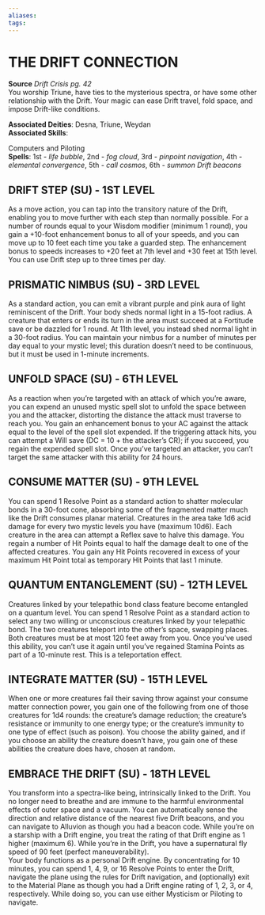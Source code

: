 ```yaml
---
aliases: 
tags: 
---
```

# THE DRIFT CONNECTION
**Source** _Drift Crisis pg. 42_  
You worship Triune, have ties to the mysterious spectra, or have some other relationship with the Drift. Your magic can ease Drift travel, fold space, and impose Drift-like conditions.

**Associated Deities**: Desna, Triune, Weydan  
**Associated Skills**:

Computers and Piloting  
**Spells**: 1st - _life bubble_, 2nd - _fog cloud_, 3rd - _pinpoint navigation_, 4th - _elemental convergence_, 5th - _call cosmos_, 6th - _summon Drift beacons_

## DRIFT STEP (SU) - 1ST LEVEL

As a move action, you can tap into the transitory nature of the Drift, enabling you to move further with each step than normally possible. For a number of rounds equal to your Wisdom modifier (minimum 1 round), you gain a +10-foot enhancement bonus to all of your speeds, and you can move up to 10 feet each time you take a guarded step. The enhancement bonus to speeds increases to +20 feet at 7th level and +30 feet at 15th level. You can use Drift step up to three times per day.  

## PRISMATIC NIMBUS (SU) - 3RD LEVEL

As a standard action, you can emit a vibrant purple and pink aura of light reminiscent of the Drift. Your body sheds normal light in a 15-foot radius. A creature that enters or ends its turn in the area must succeed at a Fortitude save or be dazzled for 1 round. At 11th level, you instead shed normal light in a 30-foot radius. You can maintain your nimbus for a number of minutes per day equal to your mystic level; this duration doesn’t need to be continuous, but it must be used in 1-minute increments.  

## UNFOLD SPACE (SU) - 6TH LEVEL

As a reaction when you’re targeted with an attack of which you’re aware, you can expend an unused mystic spell slot to unfold the space between you and the attacker, distorting the distance the attack must traverse to reach you. You gain an enhancement bonus to your AC against the attack equal to the level of the spell slot expended. If the triggering attack hits, you can attempt a Will save (DC = 10 + the attacker’s CR); if you succeed, you regain the expended spell slot. Once you’ve targeted an attacker, you can’t target the same attacker with this ability for 24 hours.  

## CONSUME MATTER (SU) - 9TH LEVEL

You can spend 1 Resolve Point as a standard action to shatter molecular bonds in a 30-foot cone, absorbing some of the fragmented matter much like the Drift consumes planar material. Creatures in the area take 1d6 acid damage for every two mystic levels you have (maximum 10d6). Each creature in the area can attempt a Reflex save to halve this damage. You regain a number of Hit Points equal to half the damage dealt to one of the affected creatures. You gain any Hit Points recovered in excess of your maximum Hit Point total as temporary Hit Points that last 1 minute.  

## QUANTUM ENTANGLEMENT (SU) - 12TH LEVEL

Creatures linked by your telepathic bond class feature become entangled on a quantum level. You can spend 1 Resolve Point as a standard action to select any two willing or unconscious creatures linked by your telepathic bond. The two creatures teleport into the other’s space, swapping places. Both creatures must be at most 120 feet away from you. Once you’ve used this ability, you can’t use it again until you’ve regained Stamina Points as part of a 10-minute rest. This is a teleportation effect.  

## INTEGRATE MATTER (SU) - 15TH LEVEL

When one or more creatures fail their saving throw against your consume matter connection power, you gain one of the following from one of those creatures for 1d4 rounds: the creature’s damage reduction; the creature’s resistance or immunity to one energy type; or the creature’s immunity to one type of effect (such as poison). You choose the ability gained, and if you choose an ability the creature doesn’t have, you gain one of these abilities the creature does have, chosen at random.  

## EMBRACE THE DRIFT (SU) - 18TH LEVEL

You transform into a spectra-like being, intrinsically linked to the Drift. You no longer need to breathe and are immune to the harmful environmental effects of outer space and a vacuum. You can automatically sense the direction and relative distance of the nearest five Drift beacons, and you can navigate to Alluvion as though you had a beacon code. While you’re on a starship with a Drift engine, you treat the rating of that Drift engine as 1 higher (maximum 6). While you’re in the Drift, you have a supernatural fly speed of 90 feet (perfect maneuverability).  
Your body functions as a personal Drift engine. By concentrating for 10 minutes, you can spend 1, 4, 9, or 16 Resolve Points to enter the Drift, navigate the plane using the rules for Drift navigation, and (optionally) exit to the Material Plane as though you had a Drift engine rating of 1, 2, 3, or 4, respectively. While doing so, you can use either Mysticism or Piloting to navigate.